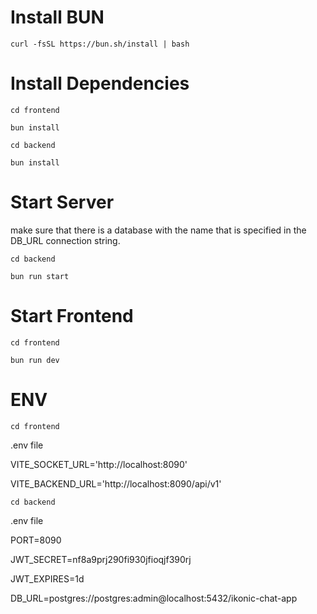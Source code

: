 <!-- Install Bun -->

# Install BUN

`curl -fsSL https://bun.sh/install | bash`

# Install Dependencies

`cd frontend`

`bun install`

`cd backend`

`bun install`

# Start Server

make sure that there is a database with the name that is specified in the DB_URL connection string.

`cd backend`

`bun run start`

# Start Frontend

`cd frontend`

`bun run dev`

# ENV

`cd frontend`

.env file

VITE_SOCKET_URL='http://localhost:8090'

VITE_BACKEND_URL='http://localhost:8090/api/v1'

`cd backend`

.env file

PORT=8090

JWT_SECRET=nf8a9prj290fi930jfioqjf390rj

JWT_EXPIRES=1d

DB_URL=postgres://postgres:admin@localhost:5432/ikonic-chat-app
